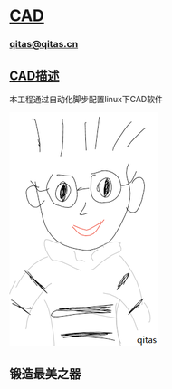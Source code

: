 # [CAD](https://github.com/qitas/CAD) 

### qitas@qitas.cn

## [CAD描述](https://github.com/qitas/CAD/wiki) 

本工程通过自动化脚步配置linux下CAD软件


[![sites](qitas/qitas.png)](http://www.qitas.cn)
## 锻造最美之器
